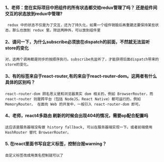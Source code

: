 #### 1、老师：您在实际项目中把组件的所有状态都交给redux管理了吗？ 还是组件间交互的状态放到redux中管理?
```
 redux 中的状态不仅是为了交互，还为了持久化，如果一个组件销毁后再重建还要保持某些状态，那么也放到 redux 里。除这两种外，可以放到组件里
```

#### 2、请问一下，为什么subscribe必须放在dispatch的前面，不然就无法监听store的变化
```
对，这两个调用都是同步的按顺序执行。subscribe先监听了，才能获得后面dispatch带来的store的变化。

```

#### 3、有的标签来自于react-router,有的来自于react-router-dom。这两者有什么具体的区别吗？
```
react-router-dom 顾名思义是和浏览器真实 dom 相关的，例如 BrowserRouter，而 react-router 则是跨平台（包括 NodeJS，React Native）都可运行的，例如 MemoryRouter。 在面向 Web 的开发中，一般引入 react-router-dom 即可。

```

#### 4、老师，react4多路由 刷新的时候会出现404的情况，需要op配合配置吗
```
这应该是服务器端没有做 history fallback, 可以在服务器端实现一下。或者前端使用 HashRouter 替代 BrowserRouter。

```

#### 5. 在react里面书写自定义标签，控制台报warning？
```
自定义标签改成用类名控制就可以了

```
